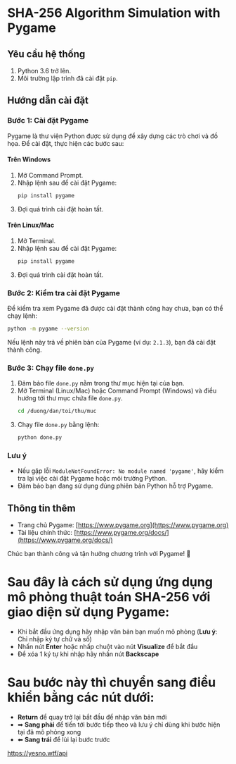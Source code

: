 # SHA-256 Algorithm Simulation with Pygame

## Yêu cầu hệ thống
1. Python 3.6 trở lên.
2. Môi trường lập trình đã cài đặt `pip`.

## Hướng dẫn cài đặt

### Bước 1: Cài đặt Pygame
Pygame là thư viện Python được sử dụng để xây dựng các trò chơi và đồ họa. Để cài đặt, thực hiện các bước sau:

#### Trên Windows
1. Mở Command Prompt.
2. Nhập lệnh sau để cài đặt Pygame:
   ```bash
   pip install pygame
   ```
3. Đợi quá trình cài đặt hoàn tất.

#### Trên Linux/Mac
1. Mở Terminal.
2. Nhập lệnh sau để cài đặt Pygame:
   ```bash
   pip install pygame
   ```
3. Đợi quá trình cài đặt hoàn tất.

### Bước 2: Kiểm tra cài đặt Pygame
Để kiểm tra xem Pygame đã được cài đặt thành công hay chưa, bạn có thể chạy lệnh:
```bash
python -m pygame --version
```
Nếu lệnh này trả về phiên bản của Pygame (ví dụ: `2.1.3`), bạn đã cài đặt thành công.

### Bước 3: Chạy file `done.py`
1. Đảm bảo file `done.py` nằm trong thư mục hiện tại của bạn.
2. Mở Terminal (Linux/Mac) hoặc Command Prompt (Windows) và điều hướng tới thư mục chứa file `done.py`.
   ```bash
   cd /duong/dan/toi/thu/muc
   ```
3. Chạy file `done.py` bằng lệnh:
   ```bash
   python done.py
   ```

### Lưu ý
- Nếu gặp lỗi `ModuleNotFoundError: No module named 'pygame'`, hãy kiểm tra lại việc cài đặt Pygame hoặc môi trường Python.
- Đảm bảo bạn đang sử dụng đúng phiên bản Python hỗ trợ Pygame.

## Thông tin thêm
- Trang chủ Pygame: [https://www.pygame.org](https://www.pygame.org)
- Tài liệu chính thức: [https://www.pygame.org/docs/](https://www.pygame.org/docs/)

Chúc bạn thành công và tận hưởng chương trình với Pygame! 🚀

# Sau đây là cách sử dụng ứng dụng mô phỏng thuật toán SHA-256 với giao diện sử dụng Pygame:

- Khi bắt đầu ứng dụng hãy nhập văn bản bạn muốn mô phỏng (**Lưu ý**: Chỉ nhập ký tự chữ và số)
- Nhấn nút **Enter** hoặc nhấp chuột vào nút **Visualize** để bắt đầu
- Để xóa 1 ký tự khi nhập hãy nhấn nút **Backscape**

# Sau bước này thì chuyển sang điều khiển bằng các nút dưới:
- **Return** để quay trở lại bắt đầu để nhập văn bản mới
- ➡ **Sang phải** để tiến tới bước tiếp theo và lưu ý chỉ dùng khi bước hiện tại đã mô phỏng xong
- ⬅ **Sang trái** để lùi lại bước trước

https://yesno.wtf/api
